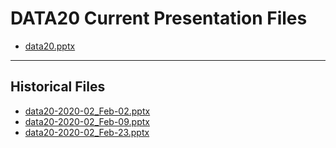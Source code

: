 <!--
This is a machine generated file,
and should not be edited,
as it will be overwritten with future updates.

If you have questions around this process
please contact Scott Cate
-->

# DATA20 Current Presentation Files

- [data20.pptx](https://globaleventcdn.blob.core.windows.net/assets/data/data20/data20.pptx)
---
## Historical Files
- [data20-2020-02_Feb-02.pptx](https://globaleventcdn.blob.core.windows.net/assets/data/data20/data20-2020-02_Feb-02.pptx)
- [data20-2020-02_Feb-09.pptx](https://globaleventcdn.blob.core.windows.net/assets/data/data20/data20-2020-02_Feb-09.pptx)
- [data20-2020-02_Feb-23.pptx](https://globaleventcdn.blob.core.windows.net/assets/data/data20/data20-2020-02_Feb-23.pptx)


